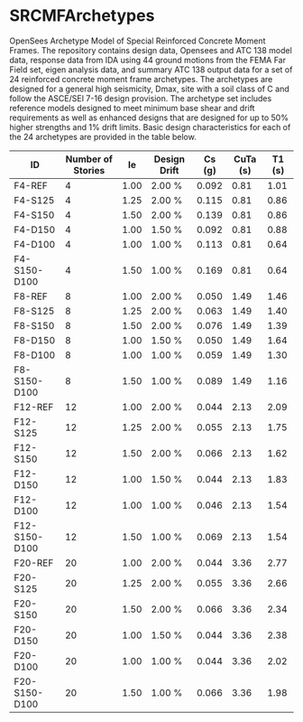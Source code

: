 # SRCMFArchetypes
OpenSees Archetype Model of Special Reinforced Concrete Moment Frames. The repository contains design data, Opensees and ATC 138 model data, response data from IDA using 44 ground motions from the FEMA Far Field set, eigen analysis data, and summary ATC 138 output data for a set of 24 reinforced concrete moment frame archetypes. The archetypes are designed for a general high seismicity, Dmax, site with a soil class of C and follow the ASCE/SEI 7-16 design provision. The archetype set includes reference models designed to meet minimum base shear and drift requirements as well as enhanced designs that are designed for up to 50% higher strengths and 1% drift limits. Basic design characteristics for each of the 24 archetypes are provided in the table below.


| ID | Number of Stories | Ie | Design Drift | Cs (g) | CuTa (s) | T1 (s) |
| --- | --- | --- | --- | --- | --- | --- |
| F4-REF | 4 | 1.00 | 2.00 \% | 0.092 | 0.81 | 1.01 |
| F4-S125 | 4 | 1.25 | 2.00 \% | 0.115 | 0.81 | 0.86 |
| F4-S150 | 4 | 1.50 | 2.00 \% | 0.139 | 0.81 | 0.86 |
| F4-D150 | 4 | 1.00 | 1.50 \% | 0.092 | 0.81 | 0.88 |
| F4-D100 | 4 | 1.00 | 1.00 \% | 0.113 | 0.81 | 0.64 |
| F4-S150-D100 | 4 | 1.50 | 1.00 \% | 0.169 | 0.81 | 0.64 |
| F8-REF | 8 | 1.00 | 2.00 \% | 0.050 | 1.49 | 1.46 |
| F8-S125 | 8 | 1.25 | 2.00 \% | 0.063 | 1.49 | 1.40 |
| F8-S150 | 8 | 1.50 | 2.00 \% | 0.076 | 1.49 | 1.39 |
| F8-D150 | 8 | 1.00 | 1.50 \% | 0.050 | 1.49 | 1.64 |
| F8-D100 | 8 | 1.00 | 1.00 \% | 0.059 | 1.49 | 1.30 |
| F8-S150-D100 | 8 | 1.50 | 1.00 \% | 0.089 | 1.49 | 1.16 |
| F12-REF | 12 | 1.00 | 2.00 \% | 0.044 | 2.13 | 2.09 |
| F12-S125 | 12 | 1.25 | 2.00 \% | 0.055 | 2.13 | 1.75 |
| F12-S150 | 12 | 1.50 | 2.00 \% | 0.066 | 2.13 | 1.62 |
| F12-D150 | 12 | 1.00 | 1.50 \% | 0.044 | 2.13 | 1.83 |
| F12-D100 | 12 | 1.00 | 1.00 \% | 0.046 | 2.13 | 1.54 |
| F12-S150-D100 | 12 | 1.50 | 1.00 \% | 0.069 | 2.13 | 1.54 |
| F20-REF | 20 | 1.00 | 2.00 \% | 0.044 | 3.36 | 2.77 |
| F20-S125 | 20 | 1.25 | 2.00 \% | 0.055 | 3.36 | 2.66 |
| F20-S150 | 20 | 1.50 | 2.00 \% | 0.066 | 3.36 | 2.34 |
| F20-D150 | 20 | 1.00 | 1.50 \% | 0.044 | 3.36 | 2.38 |
| F20-D100 | 20 | 1.00 | 1.00 \% | 0.044 | 3.36 | 2.02 |
| F20-S150-D100 | 20 | 1.50 | 1.00 \% | 0.066 | 3.36 | 1.98 |
